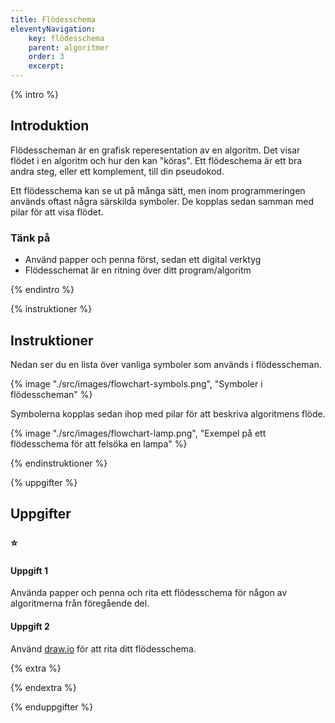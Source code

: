 ```yaml
---
title: Flödesschema
eleventyNavigation:
    key: flödesschema
    parent: algoritmer
    order: 3
    excerpt: 
---
```


{% intro %}

## Introduktion

Flödesscheman är en grafisk reperesentation av en algoritm. Det visar flödet i en algoritm och hur den kan "köras".
Ett flödeschema är ett bra andra steg, eller ett komplement, till din pseudokod.

Ett flödesschema kan se ut på många sätt, men inom programmeringen används oftast några särskilda symboler. De kopplas sedan samman med pilar för att visa flödet.

### Tänk på

- Använd papper och penna först, sedan ett digital verktyg
- Flödesschemat är en ritning över ditt program/algoritm

{% endintro %}

{% instruktioner %}

## Instruktioner

Nedan ser du en lista över vanliga symboler som används i flödesscheman.

{% image "./src/images/flowchart-symbols.png", "Symboler i flödesscheman" %}

Symbolerna kopplas sedan ihop med pilar för att beskriva algoritmens flöde.

{% image "./src/images/flowchart-lamp.png", "Exempel på ett flödesschema för att felsöka en lampa" %}

{% endinstruktioner %}

{% uppgifter %}

## Uppgifter
### ⭐
#### Uppgift 1

Använda papper och penna och rita ett flödesschema för någon av algoritmerna från föregående del.

#### Uppgift 2

Använd [draw.io](https://www.draw.io/) för att rita ditt flödesschema.

{% extra %}




{% endextra %}

{% enduppgifter %}
